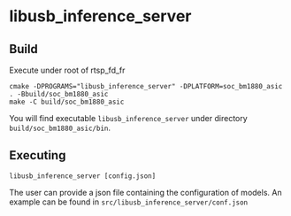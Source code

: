 # libusb_inference_server

## Build
Execute under root of rtsp_fd_fr
```
cmake -DPROGRAMS="libusb_inference_server" -DPLATFORM=soc_bm1880_asic . -Bbuild/soc_bm1880_asic
make -C build/soc_bm1880_asic
```
You will find executable `libusb_inference_server` under directory `build/soc_bm1880_asic/bin`.

## Executing
```
libusb_inference_server [config.json]
```
The user can provide a json file containing the configuration of models.
An example can be found in `src/libusb_inference_server/conf.json`